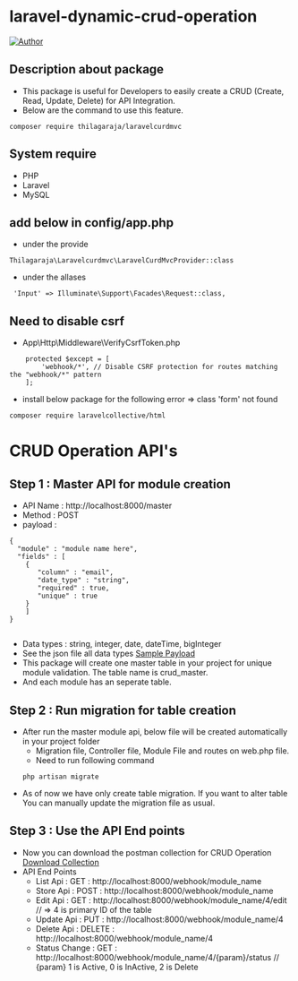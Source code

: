 # laravel-dynamic-crud-operation

[![Author](https://img.shields.io/badge/Author-Thilagaraja-blue.svg?style=flat-square)](https://github.com/thilakace)

## Description about package
* This package is useful for Developers to easily create a CRUD (Create, Read, Update, Delete) for API Integration.
* Below are the command to use this feature.
```
composer require thilagaraja/laravelcurdmvc 
```
## System require
* PHP
* Laravel
* MySQL

## add below in config/app.php

* under the provide 
```
Thilagaraja\Laravelcurdmvc\LaravelCurdMvcProvider::class
```
* under the allases
```
 'Input' => Illuminate\Support\Facades\Request::class,
```
## Need to disable csrf 
* App\Http\Middleware\VerifyCsrfToken.php

```
    protected $except = [
        'webhook/*', // Disable CSRF protection for routes matching the "webhook/*" pattern
    ];
```
* install below package for the following error => class 'form' not found 
```
composer require laravelcollective/html
```

# CRUD Operation API's

## Step 1 : Master API for module creation 
* API Name : http://localhost:8000/master
* Method   : POST
* payload  :  

```
{
  "module" : "module name here",
  "fields" : [
    {
       "column" : "email",
       "date_type" : "string",
       "required" : true,
       "unique" : true
    }
    ]
}


```
* Data types : string, integer, date, dateTime, bigInteger
* See the json file all data types [Sample Payload](https://github.com/thilakace/laravelcrudmvc/blob/master/sample_module_create.json)
* This package will create one master table in your project for unique module validation. The table name is crud_master.
* And each module has an seperate table. 
## Step 2 : Run migration for table creation 
* After run the master module api, below file will be created automatically in your project folder
  - Migration file, Controller file, Module File and routes on web.php file.
  - Need to run following command 
  ```
  php artisan migrate
  ```
* As of now we have only create table migration. If you want to alter table You can manually update the migration file as usual.  
## Step 3 : Use the API End points  
* Now you can download the postman  collection for CRUD Operation   [Download Collection](https://github.com/thilakace/laravelcrudmvc/blob/master/Laravel-crud-mvc-collection.json)
* API End Points
  - List Api      :  GET   : http://localhost:8000/webhook/module_name
  - Store Api     :  POST  : http://localhost:8000/webhook/module_name
  - Edit Api      :  GET   : http://localhost:8000/webhook/module_name/4/edit   // => 4 is primary ID of the table
  - Update Api    :  PUT   : http://localhost:8000/webhook/module_name/4
  - Delete Api    : DELETE : http://localhost:8000/webhook/module_name/4
  - Status Change :   GET  : http://localhost:8000/webhook/module_name/4/{param}/status  // {param} 1 is Active, 0 is InActive, 2 is Delete 

  

